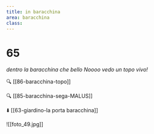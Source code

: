 ```yaml
---
title: in baracchina
area: baracchina
class: 
---
```

# 65
_dentro la baracchina che bello
Noooo vedo un topo vivo!_

🔍 [[86-baracchina-topo]]

🔍 [[85-baracchina-sega-MALUS]]

⬇️ [[63-giardino-la porta baracchina]]

![[foto_49.jpg]]